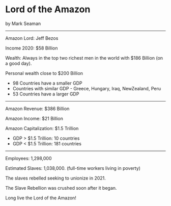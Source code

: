 # Lord of the Amazon

by Mark Seaman

---

Amazon Lord: Jeff Bezos

Income 2020: $58 Billion

Wealth: Always in the top two richest men in the world with $186 Billion (on a good day).

Personal wealth close to $200 Billion

* 98 Countries have a smaller GDP
* Countries with similar GDP - Greece, Hungary, Iraq, NewZealand, Peru
* 53 Countries have a larger GDP

---

Amazon Revenue: $386 Billion

Amazon Income: $21 Billion

Amazon Capitalization: $1.5 Trillion

* GDP > $1.5 Trillion:  10 countries
* GDP < $1.5 Trillion:  181 countries

---

Employees: 1,298,000

Estimated Slaves: 1,038,000.  (full-time workers living in poverty)

The slaves rebelled seeking to unionize in 2021.

The Slave Rebellion was crushed soon after it began.

Long live the Lord of the Amazon!


